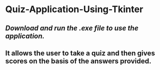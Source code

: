 # Quiz-Application-Using-Tkinter
## ***Download and run the .exe file to use the application.***
## It allows the user to take a quiz and then gives scores on the basis of the answers provided.
